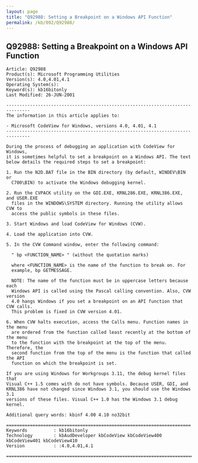 ```yaml
---
layout: page
title: "Q92988: Setting a Breakpoint on a Windows API Function"
permalink: /kb/092/Q92988/
---
```


## Q92988: Setting a Breakpoint on a Windows API Function

	Article: Q92988
	Product(s): Microsoft Programming Utilities
	Version(s): 4.0,4.01,4.1
	Operating System(s): 
	Keyword(s): kb16bitonly
	Last Modified: 26-JUN-2001
	
	-------------------------------------------------------------------------------
	The information in this article applies to:
	
	- Microsoft CodeView for Windows, versions 4.0, 4.01, 4.1 
	-------------------------------------------------------------------------------
	
	During the process of debugging an application with CodeView for Windows,
	it is sometimes helpful to set a breakpoint on a Windows API. The text
	below details the required steps to set a breakpoint:
	
	1. Run the N2D.BAT file in the BIN directory (by default, WINDEV\BIN or
	  C700\BIN) to activate the Windows debugging kernel.
	
	2. Run the CVPACK utility on the GDI.EXE, KRNL286.EXE, KRNL386.EXE, and USER.EXE
	  files in the WINDOWS\SYSTEM directory. Running the utility allows CVW to
	  access the public symbols in these files.
	
	3. Start Windows and load CodeView for Windows (CVW).
	
	4. Load the application into CVW.
	
	5. In the CVW Command window, enter the following command:
	
	  " bp <FUNCTION_NAME> " (without the quotation marks)
	
	  where <FUNCTION_NAME> is the name of the function to break on. For
	  example, bp GETMESSAGE.
	
	  NOTE: The name of the function must be in uppercase letters because each
	  Windows API is called using the Pascal calling convention. Also, CVW version
	  4.0 hangs Windows if you set a breakpoint on an API function that CVW calls.
	  This problem is fixed in CVW version 4.01.
	
	6. When CVW halts execution, access the Calls menu. Function names in the menu
	  are ordered from the function called least recently at the bottom of the menu
	  to the function with the breakpoint at the top of the menu. Therefore, the
	  second function from the top of the menu is the function that called the API
	  function on which the breakpoint is set.
	
	If you are using Windows for Workgroups 3.11, the debug kernel files that
	Visual C++ 1.5 comes with do not have symbols. Because USER, GDI, and
	KRNL386 have not changed since Windows 3.1, you should use the Windows 3.1
	versions of these files. Visual C++ 1.0 has the Windows 3.1 debug kernel.
	
	Additional query words: kbinf 4.00 4.10 no32bit
	
	======================================================================
	Keywords          : kb16bitonly 
	Technology        : kbAudDeveloper kbCodeView kbCodeView400 kbCodeView401 kbCodeView410
	Version           : :4.0,4.01,4.1
	
	=============================================================================
	
